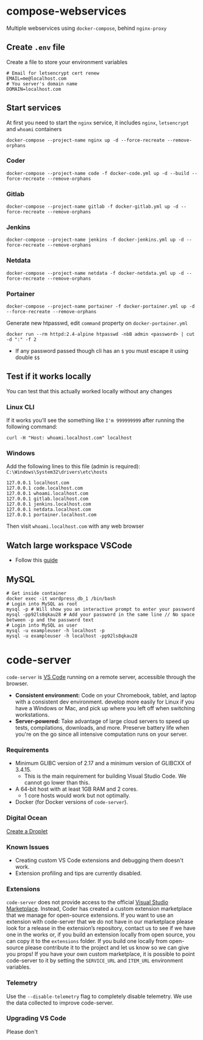 # compose-webservices

Multiple webservices using `docker-compose`, behind `nginx-proxy`

## Create `.env` file

Create a file to store your environment variables

```shell
# Email for letsencrypt cert renew
EMAIL=me@localhost.com
# You server's domain name
DOMAIN=localhost.com
```

## Start services

At first you need to start the `nginx` service, it includes `nginx`, `letsencrypt` and `whoami` containers

```shell
docker-compose --project-name nginx up -d --force-recreate --remove-orphans
```

### Coder

```shell
docker-compose --project-name code -f docker-code.yml up -d --build --force-recreate --remove-orphans
```

### Gitlab

```shell
docker-compose --project-name gitlab -f docker-gitlab.yml up -d --force-recreate --remove-orphans
```

### Jenkins

```shell
docker-compose --project-name jenkins -f docker-jenkins.yml up -d --force-recreate --remove-orphans
```

### Netdata

```shell
docker-compose --project-name netdata -f docker-netdata.yml up -d --force-recreate --remove-orphans
```

### Portainer

```shell
docker-compose --project-name portainer -f docker-portainer.yml up -d --force-recreate --remove-orphans
```

Generate new htpasswd, edit `command` property on `docker-portainer.yml`

```shell
docker run --rm httpd:2.4-alpine htpasswd -nbB admin <password> | cut -d ":" -f 2
```

* If any password passed though cli has an `$` you must escape it using double `$$`

## Test if it works locally

You can test that this actually worked locally without any changes

### Linux CLI

If it works you'll see the something like `I'm 999999999` after running the following command:

```shell
curl -H "Host: whoami.localhost.com" localhost
```

### Windows

Add the following lines to this file (admin is required): `C:\Windows\System32\drivers\etc\hosts`

```shell
127.0.0.1 localhost.com
127.0.0.1 code.localhost.com
127.0.0.1 whoami.localhost.com
127.0.0.1 gitlab.localhost.com
127.0.0.1 jenkins.localhost.com
127.0.0.1 netdata.localhost.com
127.0.0.1 portainer.localhost.com
```

Then visit `whoami.localhost.com` with any web browser

## Watch large workspace VSCode

* Follow this [guide](https://code.visualstudio.com/docs/setup/linux#_visual-studio-code-is-unable-to-watch-for-file-changes-in-this-large-workspace-error-enospc)

## MySQL

```shell
# Get inside container
docker exec -it wordpress_db_1 /bin/bash
# Login into MySQL as root
mysql -p # Will show you an interactive prompt to enter your password
mysql -pp92ls8qkau28 # Add your password in the same line // No space between -p and the password text
# Login into MySQL as user
mysql -u exampleuser -h localhost -p
mysql -u exampleuser -h localhost -pp92ls8qkau28
```
# code-server

`code-server` is [VS Code](https://github.com/Microsoft/vscode) running on a
remote server, accessible through the browser.

- **Consistent environment:** Code on your Chromebook, tablet, and laptop with a
  consistent dev environment. develop more easily for Linux if you have a
  Windows or Mac, and pick up where you left off when switching workstations.
- **Server-powered:** Take advantage of large cloud servers to speed up tests,
  compilations, downloads, and more. Preserve battery life when you're on the go
  since all intensive computation runs on your server.

### Requirements

- Minimum GLIBC version of 2.17 and a minimum version of GLIBCXX of 3.4.15.
  - This is the main requirement for building Visual Studio Code. We cannot go lower than this.
- A 64-bit host with at least 1GB RAM and 2 cores.
  - 1 core hosts would work but not optimally.
- Docker (for Docker versions of `code-server`).

### Digital Ocean

[Create a Droplet](https://m.do.co/c/856dc39cd657)

### Known Issues

- Creating custom VS Code extensions and debugging them doesn't work.
- Extension profiling and tips are currently disabled.

### Extensions

`code-server` does not provide access to the official
[Visual Studio Marketplace](https://marketplace.visualstudio.com/vscode). Instead,
Coder has created a custom extension marketplace that we manage for open-source
extensions. If you want to use an extension with code-server that we do not have
in our marketplace please look for a release in the extension’s repository,
contact us to see if we have one in the works or, if you build an extension
locally from open source, you can copy it to the `extensions` folder. If you
build one locally from open-source please contribute it to the project and let
us know so we can give you props! If you have your own custom marketplace, it is
possible to point code-server to it by setting the `SERVICE_URL` and `ITEM_URL`
environment variables.

### Telemetry

Use the `--disable-telemetry` flag to completely disable telemetry. We use the
data collected to improve code-server.

### Upgrading VS Code

Please don't
